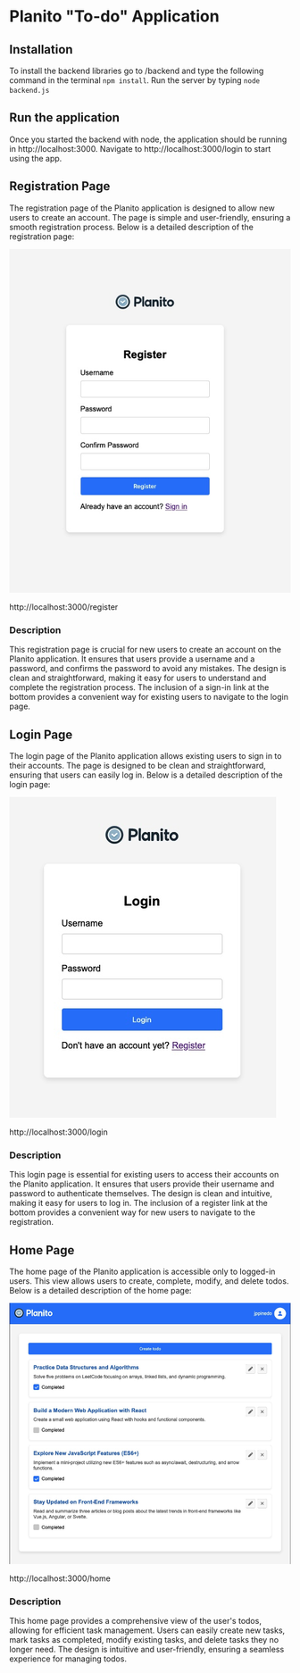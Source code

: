 # Planito "To-do" Application

## Installation

To install the backend libraries go to /backend and type the following command in the terminal 
`npm install`.
Run the server by typing `node backend.js`

## Run the application

Once you started the backend with node, the application should be running in http://localhost:3000.
Navigate to http://localhost:3000/login to start using the app.

## Registration Page

The registration page of the Planito application is designed to allow new users to create an account. The page is simple and user-friendly, ensuring a smooth registration process. Below is a detailed description of the registration page:

![Registration Page](assets/register.jpg)

http://localhost:3000/register

### Description

This registration page is crucial for new users to create an account on the Planito application. It ensures that users provide a username and a password, and confirms the password to avoid any mistakes. The design is clean and straightforward, making it easy for users to understand and complete the registration process. The inclusion of a sign-in link at the bottom provides a convenient way for existing users to navigate to the login page.

## Login Page

The login page of the Planito application allows existing users to sign in to their accounts. The page is designed to be clean and straightforward, ensuring that users can easily log in. Below is a detailed description of the login page:

![Login Page](assets/login.jpg)

http://localhost:3000/login

### Description

This login page is essential for existing users to access their accounts on the Planito application. It ensures that users provide their username and password to authenticate themselves. The design is clean and intuitive, making it easy for users to log in. The inclusion of a register link at the bottom provides a convenient way for new users to navigate to the registration.

## Home Page

The home page of the Planito application is accessible only to logged-in users. This view allows users to create, complete, modify, and delete todos. Below is a detailed description of the home page:

![Home Page](assets/home.jpg)

http://localhost:3000/home

### Description

This home page provides a comprehensive view of the user's todos, allowing for efficient task management. Users can easily create new tasks, mark tasks as completed, modify existing tasks, and delete tasks they no longer need. The design is intuitive and user-friendly, ensuring a seamless experience for managing todos.


